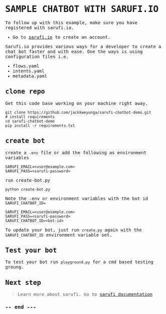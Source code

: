 <samp>

# SAMPLE CHATBOT WITH SARUFI.IO

To follow up with this example, make sure you have registered with sarufi.io.

- Go to [sarufi.io](https://sarufi.io) to create an account.

Sarufi.io provides various ways for a developer to create a chat bot faster and with ease.
One the ways is using configuration files i.e.
- flows.yaml
- intents.yaml
- metadata.yaml

## clone repo
Get this code base working on your machine right away.
```shell
git clone https://github.com/jackkweyunga/sarufi-chatbot-demo.git
# install requirements
cd sarufi-chatbot-demo
pip install -r requirements.txt
```

## create bot

create a `.env` file or add the following as environment variables
```
SARUFI_EMAIL=<user@example.com>
SARUFI_PASS=<sarufi-password>
```

run create-bot.py
```shell
python create-bot.py
```

Note the .env or environment variables with the bot id `SARUFI_CHATBOT_ID=`
```
SARUFI_EMAIL=<user@example.com>
SARUFI_PASS=<sarufi-password>
SARUFI_CHATBOT_ID=<bot-id>
```

To update your bot, just run `create.py` again with the `SARUFI_CHATBOT_ID` environment variable set.

## Test your bot
To test your bot run `playground.py` for a cmd based testing groung.

## Next step
> Learn more about sarufi. Go to [sarufi documentation](https://docs.sarufi.io/docs/intro)

### -- end ---

</samp>